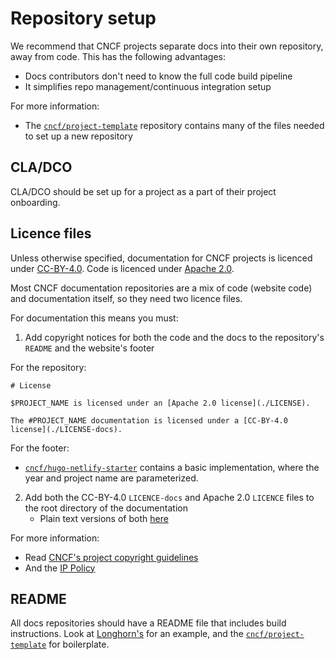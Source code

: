 # Repository setup 

We recommend that CNCF projects separate docs into their own repository, away from code. This has the following advantages:

- Docs contributors don't need to know the full code build pipeline 
- It simplifies repo management/continuous integration setup 


For more information:

- The [`cncf/project-template`](https://github.com/cncf/project-template) repository contains many of the files needed to set up a new repository

## CLA/DCO

CLA/DCO should be set up for a project as a part of their project onboarding.

## Licence files 

Unless otherwise specified, documentation for CNCF projects is licenced under [CC-BY-4.0](https://creativecommons.org/licenses/by/4.0/). Code is licenced under [Apache 2.0](https://www.apache.org/licenses/LICENSE-2.0).

Most CNCF documentation repositories are a mix of code (website code) and documentation itself, so they need two licence files.

For documentation this means you must: 


1. Add copyright notices for both the code and the docs to the repository's `README` and the website's footer

For the repository: 

```
# License

$PROJECT_NAME is licensed under an [Apache 2.0 license](./LICENSE).

The #PROJECT_NAME documentation is licensed under a [CC-BY-4.0 license](./LICENSE-docs). 
```

For the footer:

- [`cncf/hugo-netlify-starter`](https://github.com/cncf/hugo-netlify-starter/blob/main/layouts/partials/footer.html) contains a basic implementation, where the year and project name are parameterized.


2. Add both the CC-BY-4.0 `LICENCE-docs` and Apache 2.0 `LICENCE` files to the root directory of the documentation
    - Plain text versions of both [here](https://github.com/cncf/project-template)

For more information:

- Read [CNCF's project copyright guidelines](https://github.com/cncf/foundation/blob/master/copyright-notices.md)
- And the [IP Policy](https://github.com/cncf/foundation/blob/master/charter.md#11-ip-policy)

## README

All docs repositories should have a README file that includes build instructions. Look at [Longhorn's](https://github.com/longhorn/website) for an example, and the [`cncf/project-template`](https://github.com/cncf/project-template) for boilerplate.

